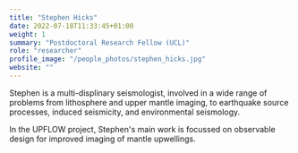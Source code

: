```yaml
---
title: "Stephen Hicks"
date: 2022-07-18T11:33:45+01:00
weight: 1
summary: "Postdoctoral Research Fellow (UCL)"
role: "researcher"
profile_image: "/people_photos/stephen_hicks.jpg"
website: ""
---
```


Stephen is a multi-displinary seismologist, involved in a wide range of problems from lithosphere and upper mantle imaging, to earthquake source processes, induced seismicity, and environmental seismology.

In the UPFLOW project, Stephen's main work is focussed on observable design for improved imaging of mantle upwellings.
